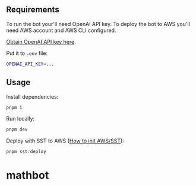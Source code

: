 
## Requirements

To run the bot your'll need OpenAI API key. To deploy the bot to AWS you'll need AWS account and AWS CLI configured.

[Obtain OpenAI API key here](https://platform.openai.com/account/api-keys).

Put it to `.env` file:

```bash
OPENAI_API_KEY=...
```

## Usage

Install dependencies:

```bash
pnpm i
```

Run locally:

```bash
pnpm dev
```

Deploy with SST to AWS ([How to init AWS/SST](https://sst.dev/chapters/create-an-aws-account.html)):

```bash
pnpm sst:deploy
```
# mathbot
